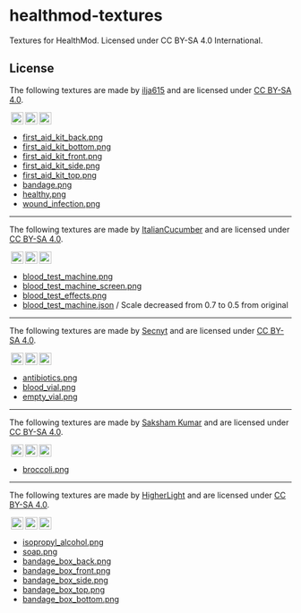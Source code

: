# healthmod-textures

Textures for HealthMod. Licensed under CC BY-SA 4.0 International.

## License

The following textures are made by [ilja615](https://github.com/ilja615) and are licensed under [CC BY-SA 4.0](https://creativecommons.org/licenses/by-sa/4.0/).

<img style="height:22px!important;margin-left:3px;vertical-align:text-bottom;" src="https://mirrors.creativecommons.org/presskit/icons/cc.svg?ref=chooser-v1" /><img style="height:22px!important;margin-left:3px;vertical-align:text-bottom;" src="https://mirrors.creativecommons.org/presskit/icons/by.svg?ref=chooser-v1" /><img style="height:22px!important;margin-left:3px;vertical-align:text-bottom;" src="https://mirrors.creativecommons.org/presskit/icons/sa.svg?ref=chooser-v1" /></a></p>

- [first_aid_kit_back.png](first_aid_kit_back.png)
- [first_aid_kit_bottom.png](first_aid_kit_bottom.png)
- [first_aid_kit_front.png](first_aid_kit_front.png)
- [first_aid_kit_side.png](first_aid_kit_side.png)
- [first_aid_kit_top.png](first_aid_kit_top.png)
- [bandage.png](bandage.png)
- [healthy.png](healthy.png)
- [wound_infection.png](wound_infection.png)

---

The following textures are made by [ItalianCucumber](https://github.com/ItalianCucumber) and are licensed under [CC BY-SA 4.0](https://creativecommons.org/licenses/by-sa/4.0/).

<img style="height:22px!important;margin-left:3px;vertical-align:text-bottom;" src="https://mirrors.creativecommons.org/presskit/icons/cc.svg?ref=chooser-v1" /><img style="height:22px!important;margin-left:3px;vertical-align:text-bottom;" src="https://mirrors.creativecommons.org/presskit/icons/by.svg?ref=chooser-v1" /><img style="height:22px!important;margin-left:3px;vertical-align:text-bottom;" src="https://mirrors.creativecommons.org/presskit/icons/sa.svg?ref=chooser-v1" /></a></p>

- [blood_test_machine.png](blood_test_machine.png)
- [blood_test_machine_screen.png](blood_test_machine_screen.png)
- [blood_test_effects.png](blood_test_effects.png)
- [blood_test_machine.json](blood_test_machine.json) / Scale decreased from 0.7 to 0.5 from original

---

The following textures are made by [Secnyt](https://github.com/secnyt) and are licensed under [CC BY-SA 4.0](https://creativecommons.org/licenses/by-sa/4.0/).

<img style="height:22px!important;margin-left:3px;vertical-align:text-bottom;" src="https://mirrors.creativecommons.org/presskit/icons/cc.svg?ref=chooser-v1" /><img style="height:22px!important;margin-left:3px;vertical-align:text-bottom;" src="https://mirrors.creativecommons.org/presskit/icons/by.svg?ref=chooser-v1" /><img style="height:22px!important;margin-left:3px;vertical-align:text-bottom;" src="https://mirrors.creativecommons.org/presskit/icons/sa.svg?ref=chooser-v1" /></a></p>

- [antibiotics.png](antibiotics.png)
- [blood_vial.png](blood_vial.png)
- [empty_vial.png](empty_vial.png)

---

The following textures are made by [Saksham Kumar](https://github.com/saksham4106) and are licensed under [CC BY-SA 4.0](https://creativecommons.org/licenses/by-sa/4.0/).

<img style="height:22px!important;margin-left:3px;vertical-align:text-bottom;" src="https://mirrors.creativecommons.org/presskit/icons/cc.svg?ref=chooser-v1" /><img style="height:22px!important;margin-left:3px;vertical-align:text-bottom;" src="https://mirrors.creativecommons.org/presskit/icons/by.svg?ref=chooser-v1" /><img style="height:22px!important;margin-left:3px;vertical-align:text-bottom;" src="https://mirrors.creativecommons.org/presskit/icons/sa.svg?ref=chooser-v1" /></a></p>

- [broccoli.png](broccoli.png)

---

The following textures are made by [HigherLight](https://github.com/HigherLight) and are licensed under [CC BY-SA 4.0](https://creativecommons.org/licenses/by-sa/4.0/).

<img style="height:22px!important;margin-left:3px;vertical-align:text-bottom;" src="https://mirrors.creativecommons.org/presskit/icons/cc.svg?ref=chooser-v1" /><img style="height:22px!important;margin-left:3px;vertical-align:text-bottom;" src="https://mirrors.creativecommons.org/presskit/icons/by.svg?ref=chooser-v1" /><img style="height:22px!important;margin-left:3px;vertical-align:text-bottom;" src="https://mirrors.creativecommons.org/presskit/icons/sa.svg?ref=chooser-v1" /></a></p>

- [isopropyl_alcohol.png](isopropyl_alcohol.png)
- [soap.png](soap.png)
- [bandage_box_back.png](bandage_box_back.png)
- [bandage_box_front.png](bandage_box_front.png)
- [bandage_box_side.png](bandage_box_side.png)
- [bandage_box_top.png](bandage_box_top.png)
- [bandage_box_bottom.png](bandage_box_bottom.png)
